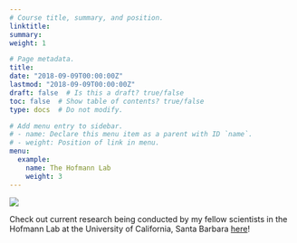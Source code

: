 ```yaml
---
# Course title, summary, and position.
linktitle: 
summary: 
weight: 1

# Page metadata.
title: 
date: "2018-09-09T00:00:00Z"
lastmod: "2018-09-09T00:00:00Z"
draft: false  # Is this a draft? true/false
toc: false  # Show table of contents? true/false
type: docs  # Do not modify.

# Add menu entry to sidebar.
# - name: Declare this menu item as a parent with ID `name`.
# - weight: Position of link in menu.
menu: 
  example:
    name: The Hofmann Lab
    weight: 3
---
```


![](/img/bodega.jpg)

Check out current research being conducted by my fellow scientists in the Hofmann Lab at the University of California, Santa Barbara <a href="http://www.hofmannlab.com/" target="_blank">here</a>!

